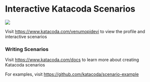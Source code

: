 # Interactive Katacoda Scenarios

[![](http://shields.katacoda.com/katacoda/venumopidevi/count.svg)](https://www.katacoda.com/venumopidevi "Get your profile on Katacoda.com")

Visit https://www.katacoda.com/venumopidevi to view the profile and interactive scenarios

### Writing Scenarios
Visit https://www.katacoda.com/docs to learn more about creating Katacoda scenarios

For examples, visit https://github.com/katacoda/scenario-example
